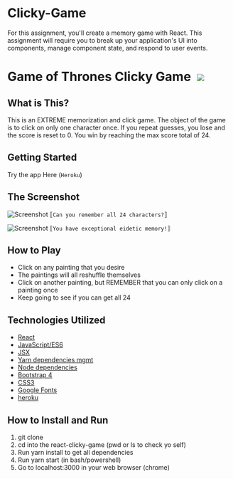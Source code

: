 # Clicky-Game
For this assignment, you'll create a memory game with React. This assignment will require you to break up your application's UI into components, manage component state, and respond to user events.


# Game of Thrones Clicky Game&nbsp;&nbsp;<img src="https://www.desiakhbar.com/wp-content/uploads/2019/04/banner-image.png">

## What is This?
This is an EXTREME memorization and click game. The object of the game is to click on only one character once. If you repeat guesses, you lose and the score is reset to 0. You win by reaching the max score total of 24.

## Getting Started
Try the app Here []() (`Heroku`)

## The Screenshot
![Screenshot](/public/assets/screenshots/demo-01.png)
&#10214;`Can you remember all 24 characters?`&#10215;

![Screenshot](/public/assets/screenshots/demo-02.png)
&#10214;`You have exceptional eidetic memory!`&#10215;

## How to Play
* Click on any painting that you desire
* The paintings will all reshuffle themselves
* Click on another painting, but REMEMBER that you can only click on a painting once
* Keep going to see if you can get all 24

## Technologies Utilized
* [React](https://reactjs.org/)
* [JavaScript/ES6](http://es6-features.org/#Constants)
* [JSX](https://reactjs.org/docs/introducing-jsx.html)
* [Yarn dependencies mgmt](https://yarnpkg.com/en/)
* [Node dependencies](https://nodejs.org/en/)
* [Bootstrap 4](https://getbootstrap.com/)
* [CSS3](https://developer.mozilla.org/en-US/docs/Web/CSS/CSS3)
* [Google Fonts](https://fonts.google.com/)
* [heroku](https://www.heroku.com)

## How to Install and Run
01. git clone 
02. cd into the react-clicky-game (pwd or ls to check yo self)
03. Run yarn install to get all dependencies
04. Run yarn start (in bash/powershell)
05. Go to localhost:3000 in your web browser (chrome)



